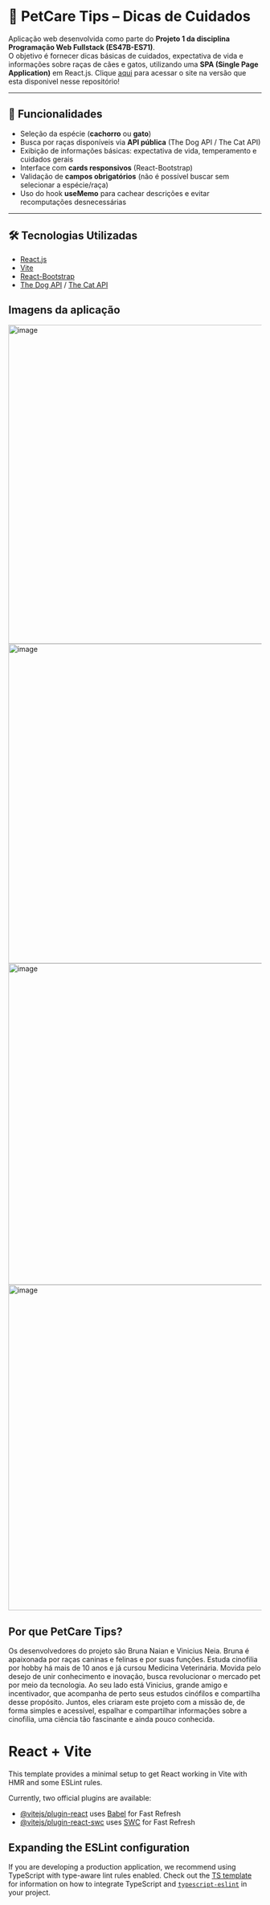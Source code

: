 # 🐾 PetCare Tips – Dicas de Cuidados

Aplicação web desenvolvida como parte do **Projeto 1 da disciplina Programação Web Fullstack (ES47B-ES71)**.  
O objetivo é fornecer dicas básicas de cuidados, expectativa de vida e informações sobre raças de cães e gatos, utilizando uma **SPA (Single Page Application)** em React.js.
Clique [aqui](https://dj4g9f72f15q1.cloudfront.net/) para acessar o site na versão que esta disponivel nesse repositório!

---

## 🚀 Funcionalidades
- Seleção da espécie (**cachorro** ou **gato**)
- Busca por raças disponíveis via **API pública** (The Dog API / The Cat API)
- Exibição de informações básicas: expectativa de vida, temperamento e cuidados gerais
- Interface com **cards responsivos** (React-Bootstrap)
- Validação de **campos obrigatórios** (não é possível buscar sem selecionar a espécie/raça)
- Uso do hook **useMemo** para cachear descrições e evitar recomputações desnecessárias

---

## 🛠️ Tecnologias Utilizadas
- [React.js](https://react.dev/)
- [Vite](https://vitejs.dev/)
- [React-Bootstrap](https://react-bootstrap.github.io/)
- [The Dog API](https://thedogapi.com/) / [The Cat API](https://thecatapi.com/)

## Imagens da aplicação
<img width="1116" height="635" alt="image" src="https://github.com/user-attachments/assets/c50dca52-3775-4dac-aa3b-d97e0485d018" />
<img width="1145" height="636" alt="image" src="https://github.com/user-attachments/assets/b3430396-4eb2-4897-9058-03c4cde99389" />
<img width="1121" height="640" alt="image" src="https://github.com/user-attachments/assets/39241744-b0fc-4fb6-bdf2-de0f0d927464" />
<img width="1142" height="648" alt="image" src="https://github.com/user-attachments/assets/2cccf59f-e074-4b32-9669-dfda54affa7d" />

## Por que PetCare Tips?
Os desenvolvedores do projeto são Bruna Naian e Vinicius Neia.
Bruna é apaixonada por raças caninas e felinas e por suas funções. Estuda cinofilia por hobby há mais de 10 anos e já cursou Medicina Veterinária. Movida pelo desejo de unir conhecimento e inovação, busca revolucionar o mercado pet por meio da tecnologia.
Ao seu lado está Vinicius, grande amigo e incentivador, que acompanha de perto seus estudos cinófilos e compartilha desse propósito.
Juntos, eles criaram este projeto com a missão de, de forma simples e acessível, espalhar e compartilhar informações sobre a cinofilia, uma ciência tão fascinante e ainda pouco conhecida.

# React + Vite

This template provides a minimal setup to get React working in Vite with HMR and some ESLint rules.

Currently, two official plugins are available:

- [@vitejs/plugin-react](https://github.com/vitejs/vite-plugin-react/blob/main/packages/plugin-react) uses [Babel](https://babeljs.io/) for Fast Refresh
- [@vitejs/plugin-react-swc](https://github.com/vitejs/vite-plugin-react/blob/main/packages/plugin-react-swc) uses [SWC](https://swc.rs/) for Fast Refresh

## Expanding the ESLint configuration

If you are developing a production application, we recommend using TypeScript with type-aware lint rules enabled. Check out the [TS template](https://github.com/vitejs/vite/tree/main/packages/create-vite/template-react-ts) for information on how to integrate TypeScript and [`typescript-eslint`](https://typescript-eslint.io) in your project.
